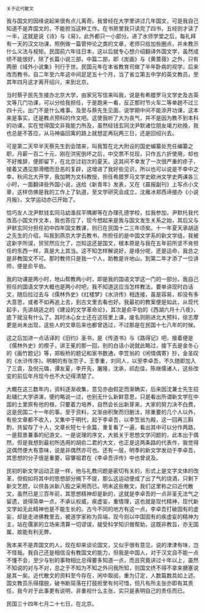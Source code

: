    关于近代散文 

   我与国文的因缘说起来很有点儿离奇。我曾经在大学里讲过几年国文，可是我自己知道不是弄国文的，不能担当这种工作。在书房里我只读完了四书，五经则才读了一半，这就是说《诗》与《易》，此外都只一小部分。进了水师学堂之后，每礼拜有一天的汉文功课，照例做一篇管仲论之类的文章，老师只给加些圈点，并未教示什么义法与规矩。民国前六年往日本，这以后就专心想介绍翻译外国文学，虽然成绩不能很好，除了长篇小说三部，中篇二部，即《炭画》与《黄蔷薇》之外，只有两册《域外小说集》刊行于世。民国元年在本省教育司做了半年卧病的视学，后来改而教书，自二年至六年这中间足足五十个月，当了省立第五中学的英文教员，至其年四月这才离开绍兴，来到北京。

   当时蔡孑民先生接办北京大学，由家兄写信来叫我，说是有希腊罗马文学史及古英文等几门功课，可以分给我担任，于是跑来一看，反正那时节火车二等单趟不过三四十元，出门不是什么难事。及至与蔡先生见面，说学期中间不能添开功课，这本来是事实，还是教点预科的作文吧。这使我听了大为丧气，并不是因为教不到本科的功课，实在觉得国文非我能力所及，虽然经钱玄同沈尹默诸位朋友竭力劝挽，我也总是不答应，从马神庙回寓的路上就想定再玩两三日，还是回绍兴去。

   可是第二天早半天蔡先生到会馆来，叫我暂在北大附设的国史编纂处充任编纂之职，月薪一百二十元，刚在洪宪倒坏之后，中交票不兑现，只作五六折使用，却也不好推辞，便即留下，在北京过初次的夏天。这其间不幸发了一次很严重的疹子，接着又遇见那滑稽而丑恶的复辟，这增进了我好些见识，所以也可以说是不幸中之幸。秋间北大开学，我加聘为文科教授，担任希腊罗马文学史欧洲文学史两课各三小时，一面翻译些外国小说，送给《新青年》发表，又在《晨报副刊》上写点小文章，这样仿佛是我的工作上了轨道，至文学研究会成立，沈雁冰郑西谛接办《小说月报》，文学运动亦已开始了。

   恰巧友人沈尹默钱玄同马幼渔叔平隅卿等在办理孔德学校，拉我参加，尹默托我代改高小国文作文本，我也答应了，现今想起来是我与国文发生关系之始，其后又与尹默玄同分担任初中四年国文教课，则已在民国十二三年顷矣。十一年夏天承胡适之先生的介绍，叫我到燕京大学去教书，所担任的是中国文学系的新文学组，我被这新字所误，贸贸然应允了，岂知这还是国文，根本原是与我在五年前所坚不肯担任的东西一样，真是大上其当。这不知怎样解说好，是缘分呢，还是运命，我总之是非教国文不可。那时教师只是我一个人，助教是许地山，到第二年才添了一位讲师，便是俞平伯。

   我的功课是两小时，地山帮教两小时，即是我的国语文学这一门的一部分。我自己担任的国语文学大概也是两小时吧，我不知道这应当怎样教法，要单讲现时白话文，随后拉过去与《儒林外史》《红楼梦》《水浒传》相连接，虽是容易，却没有多大意思，或者不如再追上去，到古文里去看也好。我最初的教案便是如此，从现代起手，先讲胡适之的《建设的文学革命论》，其次是俞平伯的《西湖六月十八夜》，底下就没有什么了。其时冰心女士还在这班里上课，废名则刚进北大预科，徐志摩更是尚未出现，这些人的文章后来也都曾选过，不过那是在民国十七八年的时候。

   这之后加进一点话译的《旧约》圣书，是《传道书》与《路得记》吧，接着便是《儒林外史》的楔子，讲王冕的那一回，别的白话小说就此略过，接下去是金冬心的《画竹题记》等，郑板桥的题记和家书数通，李笠翁的《闲情偶寄》抄，金圣叹的《水浒传序》。明朝的有张宗子，王季重，刘同人，以至李卓吾，不久随即加入了三袁，及倪元璐，谭友夏，李开先，屠隆，沈承，祁彪佳，陈继儒诸人，这些改变的前后年月现今也不大记得清楚了。

   大概在这三数年内，资料逐渐收集，意见亦由假定而渐确实，后来因沈兼士先生招赴辅仁大学讲演，便约略说一过，也别无什么新鲜意思，只是看出所谓新文学在中国的土里原有他的根，只要着力培养，自然会长出新芽来，大家的努力决不白费，这是民国二十一年的事。至于资料，又渐由积聚而归删汰，除重要的几个人以外，有些文章都不收入，又集中于明代，起于李卓吾，以李笠翁为殿，这一回再三斟酌，共留存了十人，文章长短七十余篇，重复看了一遍，看出其中可以分作两路，一是叙景兼事的纪游文，一是说理的序文，大抵关于思想文学问题的，此本出于偶然，但是我想到最初所选用的胡俞二君的大文，也正是这两条路的代表作，我觉得这偶然便大有意味，说是非偶然亦可也。还有一层，明季的新文学发动于李卓吾，其思想的分子很是重要，容肇祖君在《李卓吾评传》中也曾说及。

   民初的新文学运动正是一样，他与礼教问题是密切有关的，形式上是文字文体的改革，但假如将其中的思想部分搁下不提，那么这运动便成了出了气的烧酒，只剩下新文艺腔，以供各派新八股之采用而已。明末这些散文，我们这里称之曰近代散文，虽然已是三百年前，其思想精神却是新的，这就是李卓吾的一点非圣无法气之留遗，说得简单一点，不承认权威，疾虚妄，重情理，这也就是现代精神，现代新文学如无此精神也是不能生长的。古今不同的地方有这一点，李卓吾打破固有的虚妄，却是走进佛教里去，被道学家称为异端，现今则以中国固有的疾虚妄的精神为主，站在儒家的立场来清算一切谬误，接受科学知识做帮助，这既非教旨，亦无国属，故能有利无弊。

   我本来不是弄国文的人，现在却来谈论国文，又似乎很有意见，说的津津有味，岂不怪哉。我自己还是相信没有教国文的能力，但我是中国人，对于汉文自不能一点不懂不会，至少与别的事物相比总得要多知道一点，而且究竟讲过十年以上，虽然不知说的对与不对，总之于不知为不知之外问我所知，则国文终不得不拿来搪塞说是其一矣。近代散文的资料至今存在，闲中取阅，重为订定，人数篇数具如上述。国文教员乐得摆脱，破书断简落在打鼓担里有何可惜，但凡有所主张亦即有其责任，我今对于此事更有说明，非重视什么主张，实只是表明自己的责任而已。

   民国三十四年七月二十七日，在北京。

